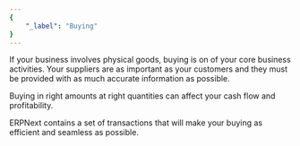 ```yaml
---
{
	"_label": "Buying"
}
---
```

If your business involves physical goods, buying is on of your core business activities. Your suppliers are as important as your customers and they must be provided with as much accurate information as possible.

Buying in right amounts at right quantities can affect your cash flow and profitability.

ERPNext contains a set of transactions that will make your buying as efficient and seamless as possible.
